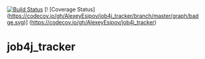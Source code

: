 [![Build Status](https://travis-ci.org/AlexeyEsipov/job4j_tracker.svg?branch=master)](https://travis-ci.org/AlexeyEsipov/job4j_tracker)
[! [Coverage Status] (https://codecov.io/gh/AlexeyEsipov/job4j_tracker/branch/master/graph/badge.svg)] (https://codecov.io/gh/AlexeyEsipov/job4j_tracker)
# job4j_tracker
